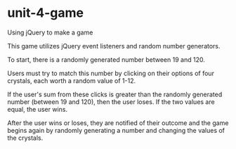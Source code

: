 # unit-4-game
Using jQuery to make a game


This game utilizes jQuery event listeners and random number generators.

To start, there is a randomly generated number between 19 and 120. 

Users must try to match this number by clicking on their options of four crystals, each worth a random value of 1-12. 

If the user's sum from these clicks is greater than the randomly generated number (between 19 and 120), then the user loses. If the two values are equal, the user wins.

After the user wins or loses, they are notified of their outcome and the game begins again by randomly generating a number and changing the values of the crystals.

